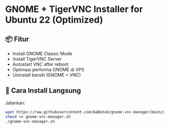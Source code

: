 # GNOME + TigerVNC Installer for Ubuntu 22 (Optimized)

## 📦 Fitur
- Install GNOME Classic Mode
- Install TigerVNC Server
- Autostart VNC after reboot
- Optimasi performa GNOME di VPS
- Uninstall bersih (GNOME + VNC)

## 🚀 Cara Install Langsung
Jalankan:
```bash
wget https://raw.githubusercontent.com/AaBatok/gnome-vnc-manager/main/gnome-vnc-manager.sh
chmod +x gnome-vnc-manager.sh
./gnome-vnc-manager.sh
